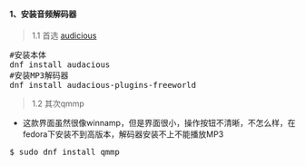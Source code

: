 #### 1、安装音频解码器

>1.1 首选 <a href="https://audacious-media-player.org" target="_blank">audicious</a>


<pre class="prettyprint lang-s">
#安装本体
dnf install audacious
#安装MP3解码器
dnf install audacious-plugins-freeworld
</pre>
>1.2 其次qmmp

* 这款界面虽然很像winnamp，但是界面很小，操作按钮不清晰，不怎么样，在fedora下安装不到高版本，解码器安装不上不能播放MP3
<pre class="prettyprint lang-s">
$ sudo dnf install qmmp
</pre>